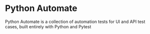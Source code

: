 # Python Automate

Python Automate is a collection of automation tests for UI and API test cases, built entirely with Python and Pytest